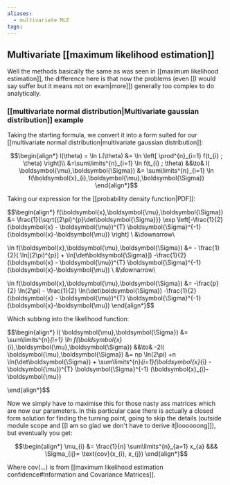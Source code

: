 ```yaml
---
aliases:
  - multivariate MLE
tags:
---
```


## Multivariate [[maximum likelihood estimation]]

Well the methods basically the same as was seen in [[maximum likelihood estimation]], the difference here is that now the problems (even [[I would say suffer but it means not on exam|more]]) generally too complex to do analytically.

### [[multivariate normal distribution|Multivariate gaussian distribution]] example

Taking the starting formula, we convert it into a form suited for our [[multivariate normal distribution|multivariate gaussian distribution]]:

$$\begin{align*}
l(\theta) = \ln L(\theta) &=  \ln \left[ \prod^{n}_{i=1} f(t_{i} ; \theta) \right]\\ &=\sum\limits^{n}_{i=1} \ln f(t_{i} ; \theta) &&\to& l( \boldsymbol{\mu},\boldsymbol{\Sigma}) &= \sum\limits^{n}_{i=1} \ln f(\boldsymbol{x}_{i},\boldsymbol{\mu},\boldsymbol{\Sigma})
\end{align*}$$

Taking our expression for the [[probability density function|PDF]]:

$$\begin{align*}
f(\boldsymbol{x},\boldsymbol{\mu},\boldsymbol{\Sigma})  &= \frac{1}{\sqrt{(2\pi)^{p}\det\boldsymbol{\Sigma}}} \exp \left[-\frac{1}{2} (\boldsymbol{x} - \boldsymbol{\mu})^{T} \boldsymbol{\Sigma}^{-1} (\boldsymbol{x}-\boldsymbol{\mu}) \right] \\ &\downarrow\\

\ln f(\boldsymbol{x},\boldsymbol{\mu},\boldsymbol{\Sigma})  &=  - \frac{1}{2}( \ln[(2\pi)^{p}] + \ln[\det\boldsymbol{\Sigma}]) -\frac{1}{2} (\boldsymbol{x} - \boldsymbol{\mu})^{T} \boldsymbol{\Sigma}^{-1} (\boldsymbol{x}-\boldsymbol{\mu}) \\ &\downarrow\\

\ln f(\boldsymbol{x},\boldsymbol{\mu},\boldsymbol{\Sigma})  &=  -\frac{p}{2} \ln(2\pi) - \frac{1}{2} \ln(\det\boldsymbol{\Sigma}) -\frac{1}{2} (\boldsymbol{x} - \boldsymbol{\mu})^{T} \boldsymbol{\Sigma}^{-1} (\boldsymbol{x}-\boldsymbol{\mu})
\end{align*}$$

Which subbing into the likelihood function:

$$\begin{align*}
l( \boldsymbol{\mu},\boldsymbol{\Sigma}) &= \sum\limits^{n}_{i=1} \ln f(\boldsymbol{x}_{i},\boldsymbol{\mu},\boldsymbol{\Sigma}) &&\to&
-2l( \boldsymbol{\mu},\boldsymbol{\Sigma}) &=  np \ln(2\pi) +n \ln(\det\boldsymbol{\Sigma}) + \sum\limits^{n}_{i=1}(\boldsymbol{x}_{i} - \boldsymbol{\mu})^{T} \boldsymbol{\Sigma}^{-1} (\boldsymbol{x}_{i}-\boldsymbol{\mu})

\end{align*}$$

Now we simply have to maximise this for those nasty ass matrices which are now our parameters. In this particular case there is actually a closed form solution for finding the turning point, going to skip the details (outside module scope and [[I am so glad we don't have to derive it|loooooong]]), but eventually you get:

$$\begin{align*}
\mu_{i} &= \frac{1}{n} \sum\limits^{n}_{a=1} x_{a} &&& \Sigma_{ij}= \text{cov}(x_{i}, x_{j})
\end{align*}$$

Where $\text{cov}(...)$ is from [[maximum likelihood estimation confidence#Information and Covariance Matrices]].

